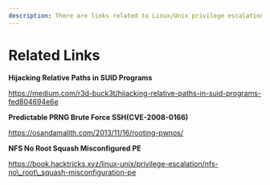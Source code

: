 ```yaml
---
description: There are links related to Linux/Unix privilege escalation.
---
```


# Related Links

**Hijacking Relative Paths in SUID Programs**

https://medium.com/r3d-buck3t/hijacking-relative-paths-in-suid-programs-fed804694e6e

**Predictable PRNG Brute Force SSH(CVE-2008-0166)**

https://osandamalith.com/2013/11/16/rooting-pwnos/

**NFS No Root Squash Misconfigured PE**

https://book.hacktricks.xyz/linux-unix/privilege-escalation/nfs-no\_root\_squash-misconfiguration-pe
